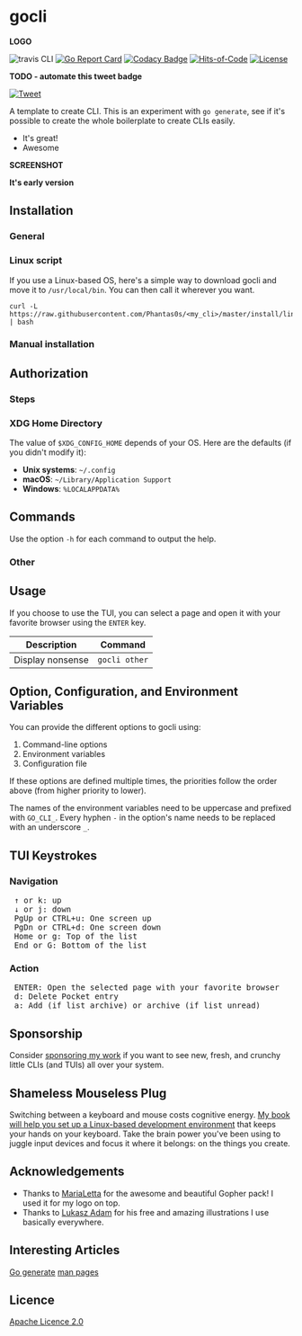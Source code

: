 # gocli

**LOGO**

![travis CLI]() [![Go Report Card]()]() [![Codacy Badge]()]() [![Hits-of-Code]()]() [![License](https://img.shields.io/badge/License-Apache%202.0-blue.svg)](https://opensource.org/licenses/Apache-2.0) 

**TODO - automate this tweet badge**

[![Tweet](https://img.shields.io/twitter/url/http/shields.io.svg?style=social)](https://twitter.com/intent/tweet?text=Gocli%20-%20CLI%20:&url=https%3A%2F%2Fgithub.com%2Fphantas0s%2Fgocli)

A template to create CLI. This is an experiment with `go generate`, see if it's possible to create the whole boilerplate to create CLIs easily.



* It's great!
* Awesome

**SCREENSHOT**

**It's early version**

## Installation

### General
### Linux script

If you use a Linux-based OS, here's a simple way to download gocli and move it to `/usr/local/bin`. You can then call it wherever you want.

```shell
curl -L https://raw.githubusercontent.com/Phantas0s/<my_cli>/master/install/linux.sh | bash
```
### Manual installation

## Authorization

### Steps
### XDG Home Directory

The value of `$XDG_CONFIG_HOME` depends of your OS. Here are the defaults (if you didn't modify it):

* **Unix systems**: `~/.config`
* **macOS**: `~/Library/Application Support`
* **Windows**: `%LOCALAPPDATA%`

## Commands

Use the option `-h` for each command to output the help.

### Other

## Usage

If you choose to use the TUI, you can select a page and open it with your favorite browser using the `ENTER` key.

| Description      | Command        |
| ----             | ----           |
| Display nonsense | `gocli other`  |

## Option, Configuration, and Environment Variables

You can provide the different options to gocli using:

1. Command-line options 
2. Environment variables 
3. Configuration file 

If these options are defined multiple times, the priorities follow the order above (from higher priority to lower).

The names of the environment variables need to be uppercase and prefixed with `GO_CLI_`. Every hyphen `-` in the option's name needs to be replaced with an underscore `_`.

## TUI Keystrokes

### Navigation

<pre>
 <kbd>↑</kbd> or <kbd>k</kbd>: up
 <kbd>↓</kbd> or <kbd>j</kbd>: down
 <kbd>PgUp</kbd> or <kbd>CTRL</kbd>+<kbd>u</kbd>: One screen up
 <kbd>PgDn</kbd> or <kbd>CTRL</kbd>+<kbd>d</kbd>: One screen down
 <kbd>Home</kbd> or <kbd>g</kbd>: Top of the list
 <kbd>End</kbd> or <kbd>G</kbd>: Bottom of the list
</pre>

### Action

<pre>
 <kbd>ENTER</kbd>: Open the selected page with your favorite browser
 <kbd>d</kbd>: Delete Pocket entry
 <kbd>a</kbd>: Add (if list archive) or archive (if list unread)
</pre>

## Sponsorship

Consider [sponsoring my work](https://github.com/sponsors/Phantas0s) if you want to see new, fresh, and crunchy little CLIs (and TUIs) all over your system.

## Shameless Mouseless Plug

Switching between a keyboard and mouse costs cognitive energy. [My book will help you set up a Linux-based development environment](https://themouseless.dev) that keeps your hands on your keyboard. Take the brain power you've been using to juggle input devices and focus it where it belongs: on the things you create.

## Acknowledgements

* Thanks to [MariaLetta](https://github.com/MariaLetta/free-gophers-pack) for the awesome and beautiful Gopher pack! I used it for my logo on top.
* Thanks to [Lukasz Adam](https://lukaszadam.com/illustrations) for his free and amazing illustrations I use basically everywhere.

## Interesting Articles

[Go generate](https://blog.gopheracademy.com/advent-2015/reducing-boilerplate-with-go-generate/)
[man pages](https://www.golinuxcloud.com/create-man-page-template-linux-with-examples/)


## Licence

[Apache Licence 2.0](https://choosealicense.com/licenses/apache-2.0/)
